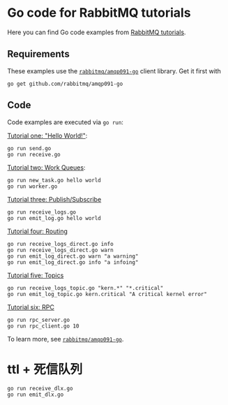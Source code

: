 # Go code for RabbitMQ tutorials


Here you can find Go code examples from [RabbitMQ tutorials](https://www.rabbitmq.com/getstarted.html).


## Requirements

These examples use the [`rabbitmq/amqp091-go`](https://github.com/rabbitmq/amqp091-go) client library.
Get it first with

    go get github.com/rabbitmq/amqp091-go

## Code

Code examples are executed via `go run`:

[Tutorial one: "Hello World!"](https://www.rabbitmq.com/tutorials/tutorial-one-go.html):

    go run send.go
    go run receive.go

[Tutorial two: Work Queues](https://www.rabbitmq.com/tutorials/tutorial-two-go.html):

    go run new_task.go hello world
    go run worker.go

[Tutorial three: Publish/Subscribe](https://www.rabbitmq.com/tutorials/tutorial-three-go.html)

    go run receive_logs.go
    go run emit_log.go hello world

[Tutorial four: Routing](https://www.rabbitmq.com/tutorials/tutorial-four-go.html)

    go run receive_logs_direct.go info 
    go run receive_logs_direct.go warn
    go run emit_log_direct.go warn "a warning"
    go run emit_log_direct.go info "a infoing"

[Tutorial five: Topics](https://www.rabbitmq.com/tutorials/tutorial-five-go.html)

    go run receive_logs_topic.go "kern.*" "*.critical"
    go run emit_log_topic.go kern.critical "A critical kernel error"

[Tutorial six: RPC](https://www.rabbitmq.com/tutorials/tutorial-six-go.html)

    go run rpc_server.go
    go run rpc_client.go 10

To learn more, see [`rabbitmq/amqp091-go`](https://github.com/rabbitmq/amqp091-go).

# ttl + 死信队列
    go run receive_dlx.go
    go run emit_dlx.go 